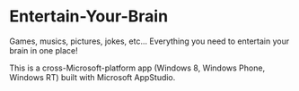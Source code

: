 # Entertain-Your-Brain
Games, musics, pictures, jokes, etc... Everything you need to entertain your brain in one place!

This is a cross-Microsoft-platform app (Windows 8, Windows Phone, Windows RT) built with Microsoft AppStudio.
